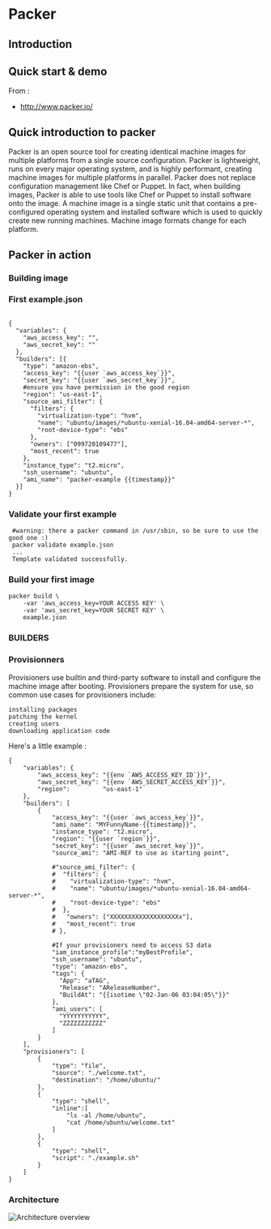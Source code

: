 # Packer

<!-- MACRO{toc|section=0|fromDepth=0|toDepth=3} -->
## Introduction 




## Quick start & demo

From : 

 * http://www.packer.io/
 
 
## Quick introduction to packer

Packer is an open source tool for creating identical machine images for multiple platforms from a single source configuration. Packer is lightweight, runs on every major operating system, and is highly performant, creating machine images for multiple platforms in parallel. Packer does not replace configuration management like Chef or Puppet. In fact, when building images, Packer is able to use tools like Chef or Puppet to install software onto the image.
A machine image is a single static unit that contains a pre-configured operating system and installed software which is used to quickly create new running machines. Machine image formats change for each platform. 

## Packer in action 

### Building image 


### First example.json 

```

{
  "variables": {
    "aws_access_key": "",
    "aws_secret_key": ""
  },
  "builders": [{
    "type": "amazon-ebs",
    "access_key": "{{user `aws_access_key`}}",
    "secret_key": "{{user `aws_secret_key`}}",
	#ensure you have permission in the good region
    "region": "us-east-1",
    "source_ami_filter": {
      "filters": {
        "virtualization-type": "hvm",
        "name": "ubuntu/images/*ubuntu-xenial-16.04-amd64-server-*",
        "root-device-type": "ebs"
      },
      "owners": ["099720109477"],
      "most_recent": true
    },
    "instance_type": "t2.micro",
    "ssh_username": "ubuntu",
    "ami_name": "packer-example {{timestamp}}"
  }]
}
```

### Validate your first example


```
 #warning: there a packer command in /usr/sbin, so be sure to use the good one :)
 packer validate example.json
 ...
 Template validated successfully.
```

 ### Build your first image
 
```
packer build \
    -var 'aws_access_key=YOUR ACCESS KEY' \
    -var 'aws_secret_key=YOUR SECRET KEY' \
    example.json
```


### BUILDERS 

### Provisionners 

Provisioners use builtin and third-party software to install and configure the machine image after booting. Provisioners prepare the system for use, so common use cases for provisioners include:

    installing packages
    patching the kernel
    creating users
    downloading application code

Here's a little example : 

```
{
    "variables": {
        "aws_access_key": "{{env `AWS_ACCESS_KEY_ID`}}",
        "aws_secret_key": "{{env `AWS_SECRET_ACCESS_KEY`}}",
        "region":         "us-east-1"
    },
    "builders": [
        {
            "access_key": "{{user `aws_access_key`}}",
            "ami_name": "MYFunnyName-{{timestamp}}",
            "instance_type": "t2.micro",
            "region": "{{user `region`}}",
            "secret_key": "{{user `aws_secret_key`}}",
			"source_ami": "AMI-REF to use as starting point",

            #"source_ami_filter": {
            #  "filters": {
            #    "virtualization-type": "hvm",
            #    "name": "ubuntu/images/*ubuntu-xenial-16.04-amd64-server-*",
            #    "root-device-type": "ebs"
            #  },
            #   "owners": ["XXXXXXXXXXXXXXXXXXXx"],
            #   "most_recent": true
            # },

			#If your provisioners need to access S3 data 
            "iam_instance_profile":"myBestProfile", 
            "ssh_username": "ubuntu",
            "type": "amazon-ebs",
            "tags": {
              "App": "aTAG",
              "Release": "AReleaseNumber",
              "BuildAt": "{{isotime \"02-Jan-06 03:04:05\"}}"
			},
            "ami_users": [
              "YYYYYYYYYYY",
              "ZZZZZZZZZZZ"
            ]
        }
    ],
    "provisioners": [
        {
            "type": "file",
            "source": "./welcome.txt",
            "destination": "/home/ubuntu/"
        },
        {
            "type": "shell",
            "inline":[
                "ls -al /home/ubuntu",
                "cat /home/ubuntu/welcome.txt"
            ]
        },
        {
            "type": "shell",
            "script": "./example.sh"
        }
    ]
}
```

### Architecture 

![Architecture overview](./images/architecture.png "Architecture Overview")




